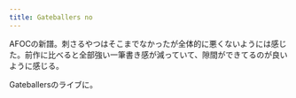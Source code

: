 ```yaml
---
title: Gateballers no
---
```


AFOCの新譜。刺さるやつはそこまでなかったが全体的に悪くないようには感じた。前作に比べると全部強い一筆書き感が減っていて、隙間ができてるのが良いように感じる。

Gateballersのライブに。